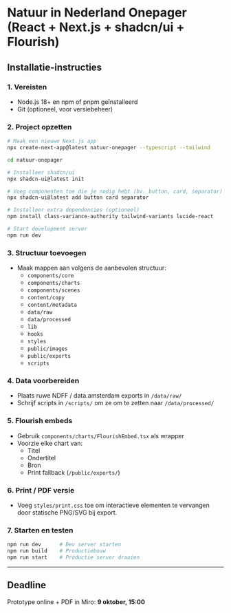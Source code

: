 # Natuur in Nederland Onepager (React + Next.js + shadcn/ui + Flourish)

## Installatie-instructies

### 1. Vereisten
- Node.js 18+ en npm of pnpm geïnstalleerd
- Git (optioneel, voor versiebeheer)

### 2. Project opzetten
```bash
# Maak een nieuwe Next.js app
npx create-next-app@latest natuur-onepager --typescript --tailwind

cd natuur-onepager

# Installeer shadcn/ui
npx shadcn-ui@latest init

# Voeg componenten toe die je nodig hebt (bv. button, card, separator)
npx shadcn-ui@latest add button card separator

# Installeer extra dependencies (optioneel)
npm install class-variance-authority tailwind-variants lucide-react

# Start development server
npm run dev
```

### 3. Structuur toevoegen
- Maak mappen aan volgens de aanbevolen structuur:
  - `components/core`
  - `components/charts`
  - `components/scenes`
  - `content/copy`
  - `content/metadata`
  - `data/raw`
  - `data/processed`
  - `lib`
  - `hooks`
  - `styles`
  - `public/images`
  - `public/exports`
  - `scripts`

### 4. Data voorbereiden
- Plaats ruwe NDFF / data.amsterdam exports in `/data/raw/`
- Schrijf scripts in `/scripts/` om ze om te zetten naar `/data/processed/`

### 5. Flourish embeds
- Gebruik `components/charts/FlourishEmbed.tsx` als wrapper
- Voorzie elke chart van:
  - Titel
  - Ondertitel
  - Bron
  - Print fallback (`/public/exports/`)

### 6. Print / PDF versie
- Voeg `styles/print.css` toe om interactieve elementen te vervangen door statische PNG/SVG bij export.

### 7. Starten en testen
```bash
npm run dev      # Dev server starten
npm run build    # Productiebouw
npm run start    # Productie server draaien
```

---

## Deadline
Prototype online + PDF in Miro: **9 oktober, 15:00**
